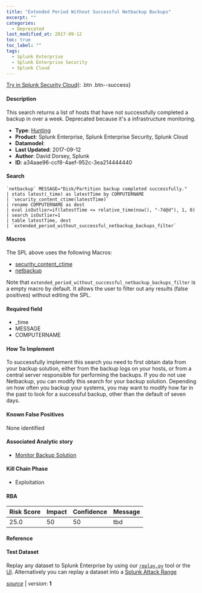 ```yaml
---
title: "Extended Period Without Successful Netbackup Backups"
excerpt: ""
categories:
  - Deprecated
last_modified_at: 2017-09-12
toc: true
toc_label: ""
tags:
  - Splunk Enterprise
  - Splunk Enterprise Security
  - Splunk Cloud
---
```




[Try in Splunk Security Cloud](https://www.splunk.com/en_us/cyber-security.html){: .btn .btn--success}

#### Description

This search returns a list of hosts that have not successfully completed a backup in over a week. Deprecated because it's a infrastructure monitoring.

- **Type**: [Hunting](https://github.com/splunk/security_content/wiki/object-Analytic-Types)
- **Product**: Splunk Enterprise, Splunk Enterprise Security, Splunk Cloud
- **Datamodel**: 
- **Last Updated**: 2017-09-12
- **Author**: David Dorsey, Splunk
- **ID**: a34aae96-ccf8-4aef-952c-3ea214444440

#### Search

```
`netbackup` MESSAGE="Disk/Partition backup completed successfully." 
| stats latest(_time) as latestTime by COMPUTERNAME 
| `security_content_ctime(latestTime)` 
| rename COMPUTERNAME as dest 
| eval isOutlier=if(latestTime <= relative_time(now(), "-7d@d"), 1, 0) 
| search isOutlier=1 
| table latestTime, dest 
| `extended_period_without_successful_netbackup_backups_filter`
```

#### Macros
The SPL above uses the following Macros:
* [security_content_ctime](https://github.com/splunk/security_content/blob/develop/macros/security_content_ctime.yml)
* [netbackup](https://github.com/splunk/security_content/blob/develop/macros/netbackup.yml)

Note that `extended_period_without_successful_netbackup_backups_filter` is a empty macro by default. It allows the user to filter out any results (false positives) without editing the SPL.

#### Required field
* _time
* MESSAGE
* COMPUTERNAME


#### How To Implement
To successfully implement this search you need to first obtain data from your backup solution, either from the backup logs on your hosts, or from a central server responsible for performing the backups. If you do not use Netbackup, you can modify this search for your backup solution. Depending on how often you backup your systems, you may want to modify how far in the past to look for a successful backup, other than the default of seven days.

#### Known False Positives
None identified

#### Associated Analytic story
* [Monitor Backup Solution](/stories/monitor_backup_solution)


#### Kill Chain Phase
* Exploitation



#### RBA

| Risk Score  | Impact      | Confidence   | Message      |
| ----------- | ----------- |--------------|--------------|
| 25.0 | 50 | 50 | tbd |




#### Reference


#### Test Dataset
Replay any dataset to Splunk Enterprise by using our [`replay.py`](https://github.com/splunk/attack_data#using-replaypy) tool or the [UI](https://github.com/splunk/attack_data#using-ui).
Alternatively you can replay a dataset into a [Splunk Attack Range](https://github.com/splunk/attack_range#replay-dumps-into-attack-range-splunk-server)



[*source*](https://github.com/splunk/security_content/tree/develop/detections/deprecated/extended_period_without_successful_netbackup_backups.yml) \| *version*: **1**